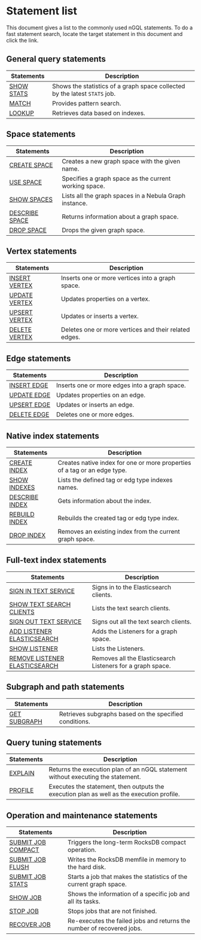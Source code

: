 # Statement list

This document gives a list to the commonly used nGQL statements. To do a fast statement search, locate the target statement in this document and click the link.

## General query statements

| Statements                                                          | Description                                                                |
| ------------------------------------------------------------------- | -------------------------------------------------------------------------- |
| [SHOW STATS](../7.general-query-statements/6.show/14.show-stats.md) | Shows the statistics of a graph space collected by the latest `STATS` job. |
| [MATCH](../7.general-query-statements/2.match.md)                   | Provides pattern search.                                                   |
| [LOOKUP](../7.general-query-statements/5.lookup.md)                 | Retrieves data based on indexes.                                           |

## Space statements

| Statements                                                     | Description                                            |
| -------------------------------------------------------------- | ------------------------------------------------------ |
| [CREATE SPACE](../9.space-statements.md/1.create-space.md)     | Creates a new graph space with the given name.         |
| [USE SPACE](../9.space-statements.md/2.use-space.md)           | Specifies a graph space as the current working space.  |
| [SHOW SPACES](../9.space-statements.md/3.show-spaces.md)       | Lists all the graph spaces in a Nebula Graph instance. |
| [DESCRIBE SPACE](../9.space-statements.md/4.describe-space.md) | Returns information about a graph space.               |
| [DROP SPACE](../9.space-statements.md/5.drop-space.md)         | Drops the given graph space.                           |

## Vertex statements

| Statements                                                  | Description                                           |
| ----------------------------------------------------------- | ----------------------------------------------------- |
| [INSERT VERTEX](../12.vertex-statements/1.insert-vertex.md) | Inserts one or more vertices into a graph space.      |
| [UPDATE VERTEX](../12.vertex-statements/2.update-vertex.md) | Updates properties on a vertex.                       |
| [UPSERT VERTEX](../12.vertex-statements/3.upsert-vertex.md) | Updates or inserts a vertex.                          |
| [DELETE VERTEX](../12.vertex-statements/4.delete-vertex.md) | Deletes one or more vertices and their related edges. |

## Edge statements

| Statements                                            | Description                                   |
| ----------------------------------------------------- | --------------------------------------------- |
| [INSERT EDGE](../13.edge-statements/1.insert-edge.md) | Inserts one or more edges into a graph space. |
| [UPDATE EDGE](../13.edge-statements/2.update-edge.md) | Updates properties on an edge.                |
| [UPSERT EDGE](../13.edge-statements/3.upsert-edge.md) | Updates or inserts an edge.                   |
| [DELETE EDGE](../13.edge-statements/4.delete-edge.md) | Deletes one or more edges.                    |

## Native index statements

| Statements                                                                 | Description                                                               |
| -------------------------------------------------------------------------- | ------------------------------------------------------------------------- |
| [CREATE INDEX](../14.native-index-statements/1.create-native-index.md)     | Creates native index for one or more properties of a tag or an edge type. |
| [SHOW INDEXES](../14.native-index-statements/2.show-native-indexes.md)     | Lists the defined tag or edg type indexes names.                          |
| [DESCRIBE INDEX](../14.native-index-statements/3.describe-native-index.md) | Gets information about the index.                                         |
| [REBUILD INDEX](../14.native-index-statements/4.rebuild-native-index.md)   | Rebuilds the created tag or edg type index.                               |
| [DROP INDEX](../14.native-index-statements/6.drop-native-index.md)         | Removes an existing index from the current graph space.                   |

## Full-text index statements

| Statements                    | Description                                                |
| ----------------------------- | ---------------------------------------------------------- |
| [SIGN IN TEXT SERVICE](../../4.deployment-and-installation/6.deploy-text-based-index/2.deploy-es.md#sign_in_to_the_text_search_clients)         | Signs in to the Elasticsearch clients.                     |
| [SHOW TEXT SEARCH CLIENTS](../../4.deployment-and-installation/6.deploy-text-based-index/2.deploy-es.md#show_text_search_clients)      | Lists the text search clients.                             |
| [SIGN OUT TEXT SERVICE](../../4.deployment-and-installation/6.deploy-text-based-index/2.deploy-es.md#sign_out_to_the_text_search_clients)         | Signs out all the text search clients.                     |
| [ADD LISTENER ELASTICSEARCH](../../4.deployment-and-installation/6.deploy-text-based-index/3.deploy-listener.md#add_full_text_listeners)    | Adds the Listeners for a graph space.                      |
| [SHOW LISTENER](../../4.deployment-and-installation/6.deploy-text-based-index/3.deploy-listener.md#show_full_text_listeners)                 | Lists the Listeners.                                       |
| [REMOVE LISTENER ELASTICSEARCH](../../4.deployment-and-installation/6.deploy-text-based-index/3.deploy-listener.md#remove_full_text_listeners) | Removes all the Elasticsearch Listeners for a graph space. |

## Subgraph and path statements

| Statements                                                | Description                                            |
| --------------------------------------------------------- | ------------------------------------------------------ |
| [GET SUBGRAPH](../16.subgraph-and-path/1.get-subgraph.md) | Retrieves subgraphs based on the specified conditions. |

## Query tuning statements

| Statements                                                        | Description                                                                               |
| ----------------------------------------------------------------- | ----------------------------------------------------------------------------------------- |
| [EXPLAIN](../17.query-tuning-statements/1.explain-and-profile.md) | Returns the execution plan of an nGQL statement without executing the statement.          |
| [PROFILE](../17.query-tuning-statements/1.explain-and-profile.md) | Executes the statement, then outputs the execution plan as well as the execution profile. |

## Operation and maintenance statements

| Statements                                                                                              | Description                                                           |
| ------------------------------------------------------------------------------------------------------- | --------------------------------------------------------------------- |
| [SUBMIT JOB COMPACT](../18.operation-and-maintenance-statements/4.job-statements.md#submit_job_compact) | Triggers the long-term RocksDB compact operation.                     |
| [SUBMIT JOB FLUSH](../18.operation-and-maintenance-statements/4.job-statements.md#submit_job_flush)     | Writes the RocksDB memfile in memory to the hard disk.                |
| [SUBMIT JOB STATS](../18.operation-and-maintenance-statements/4.job-statements.md#submit_job_stats)     | Starts a job that makes the statistics of the current graph space.    |
| [SHOW JOB](../18.operation-and-maintenance-statements/4.job-statements.md#show_job)                     | Shows the information of a specific job and all its tasks.            |
| [STOP JOB](../18.operation-and-maintenance-statements/4.job-statements.md#stop_job)                     | Stops jobs that are not finished.                                     |
| [RECOVER JOB](../18.operation-and-maintenance-statements/4.job-statements.md#recover_job)               | Re-executes the failed jobs and returns the number of recovered jobs. |
